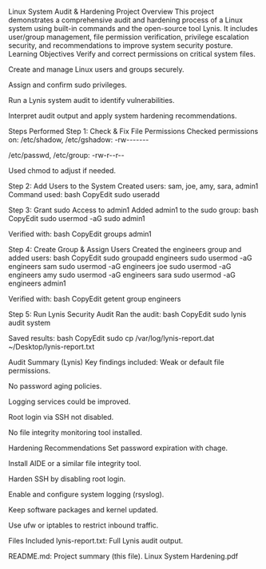 Linux System Audit & Hardening Project
Overview
This project demonstrates a comprehensive audit and hardening process of a Linux system using built-in commands and the open-source tool Lynis. It includes user/group management, file permission verification, privilege escalation security, and recommendations to improve system security posture.
Learning Objectives
Verify and correct permissions on critical system files.


Create and manage Linux users and groups securely.


Assign and confirm sudo privileges.


Run a Lynis system audit to identify vulnerabilities.


Interpret audit output and apply system hardening recommendations.


Steps Performed
Step 1: Check & Fix File Permissions
Checked permissions on:
/etc/shadow, /etc/gshadow: -rw-------


/etc/passwd, /etc/group: -rw-r--r--


Used chmod to adjust if needed.

Step 2: Add Users to the System
Created users:
 sam, joe, amy, sara, admin1
Command used:
bash
CopyEdit
sudo useradd <username>

Step 3: Grant sudo Access to admin1
Added admin1 to the sudo group:
bash
CopyEdit
sudo usermod -aG sudo admin1

Verified with:
bash
CopyEdit
groups admin1

Step 4: Create Group & Assign Users
Created the engineers group and added users:
bash
CopyEdit
sudo groupadd engineers
sudo usermod -aG engineers sam
sudo usermod -aG engineers joe
sudo usermod -aG engineers amy
sudo usermod -aG engineers sara
sudo usermod -aG engineers admin1

Verified with:
bash
CopyEdit
getent group engineers


Step 5: Run Lynis Security Audit
Ran the audit:
bash
CopyEdit
sudo lynis audit system

Saved results:
bash
CopyEdit
sudo cp /var/log/lynis-report.dat ~/Desktop/lynis-report.txt

Audit Summary (Lynis)
Key findings included:
Weak or default file permissions.


No password aging policies.


Logging services could be improved.


Root login via SSH not disabled.


No file integrity monitoring tool installed.


Hardening Recommendations
Set password expiration with chage.


Install AIDE or a similar file integrity tool.


Harden SSH by disabling root login.


Enable and configure system logging (rsyslog).


Keep software packages and kernel updated.


Use ufw or iptables to restrict inbound traffic.



Files Included
lynis-report.txt: Full Lynis audit output.


README.md: Project summary (this file).
Linux System Hardening.pdf
